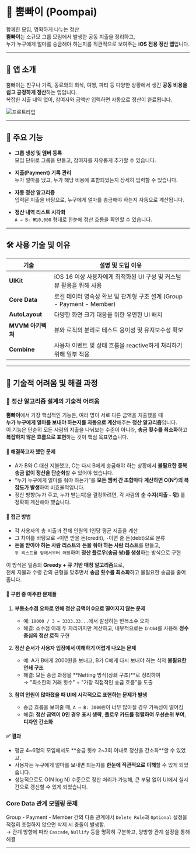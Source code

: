# 🧾 뿜빠이 (Poompai)

함께한 모임, 명확하게 나누는 정산  
**뿜빠이**는 소규모 그룹 모임에서 발생한 공동 지출을 정리하고,  
누가 누구에게 얼마를 송금해야 하는지를 직관적으로 보여주는 **iOS 전용 정산 앱**입니다.

---

## 📱 앱 소개

뿜빠이는 친구나 가족, 동료와의 회식, 여행, 파티 등 다양한 상황에서 생긴 **공동 비용을 쉽고 공정하게 정산**하는 앱입니다.  
복잡한 지출 내역 없이, 참여자와 금액만 입력하면 자동으로 정산이 완료됩니다.

![프로트타입](https://github.com/user-attachments/assets/414002b5-fd5e-4d8b-980f-f9f4f3b867ca)

---

## 🔧 주요 기능

- **그룹 생성 및 멤버 등록**  
  모임 단위로 그룹을 만들고, 참여자를 자유롭게 추가할 수 있습니다.

- **지출(Payment) 기록 관리**  
  누가 얼마를 냈고, 누가 해당 비용에 포함되었는지 상세히 입력할 수 있습니다.

- **자동 정산 알고리즘**  
  입력된 지출을 바탕으로, 누구에게 얼마를 송금해야 하는지 자동으로 계산됩니다.

- **정산 내역 리스트 시각화**  
  `A → B: ₩10,000` 형태로 한눈에 정산 흐름을 확인할 수 있습니다.

---

## 🛠️ 사용 기술 및 이유

| 기술 | 설명 및 도입 이유 |
|------|-------------------|
| **UIKit** | iOS 16 이상 사용자에게 최적화된 UI 구성 및 커스텀 뷰 활용을 위해 사용 |
| **Core Data** | 로컬 데이터 영속성 확보 및 관계형 구조 설계 (Group - Payment - Member) |
| **AutoLayout** | 다양한 화면 크기 대응을 위한 유연한 UI 배치 |
| **MVVM 아키텍처** | 뷰와 로직의 분리로 테스트 용이성 및 유지보수성 확보 |
| **Combine** | 사용자 이벤트 및 상태 흐름을 reactive하게 처리하기 위해 일부 적용 |

---

## 🧗 기술적 어려움 및 해결 과정

### 💸 정산 알고리즘 설계의 기술적 어려움

**뿜빠이**에서 가장 핵심적인 기능은, 여러 명이 서로 다른 금액을 지출했을 때  
**누가 누구에게 얼마를 보내야 하는지를 자동으로 계산**해주는 **정산 알고리즘**입니다.  
이 기능은 단순히 모든 사람의 지출을 나눠보는 수준이 아니라, **송금 횟수를 최소화**하고 **복잡하지 않은 흐름으로 표현**하는 것이 핵심 목표였습니다.

#### 🎯 해결하고자 했던 문제

- A가 B와 C 대신 지불했고, C는 다시 B에게 송금해야 하는 상황에서 **불필요한 중복 송금 없이 정산을 단순화**할 수 있어야 했습니다.
- “누가 누구에게 얼마를 줘야 하는가”를 **모든 멤버 간 조합마다 계산하면 O(N²)의 복잡도가 발생**하여 비효율적입니다.
- 정산 방향(누가 주고, 누가 받는지)을 결정하려면, 각 사람의 **순 수지(지출 - 몫)** 를 정확히 계산해야 했습니다.

#### 🧠 접근 방법

- 각 사용자의 총 지출과 전체 인원의 1인당 평균 지출을 계산
- 그 차이를 바탕으로 `+`이면 받을 돈(credit), `-`이면 줄 돈(debt)으로 분류
- **돈을 받아야 하는 사람 리스트**와 **돈을 줘야 하는 사람 리스트**를 만들고,  
  `두 리스트를 앞에서부터 매칭`하며 **정산 플로우(송금 쌍)를 생성**하는 방식으로 구현

이 방식은 일종의 **Greedy + 큐 기반 매칭 알고리즘**으로,  
전체 지불과 수령 간의 균형을 맞추면서 **송금 횟수를 최소화**하고 불필요한 송금을 줄여줍니다.

#### 🔧 구현 중 마주한 문제들

1. **부동소수점 오차로 인해 정산 금액이 0으로 떨어지지 않는 문제**
   - 예: `10000 / 3 = 3333.33...`에서 발생하는 반복소수 오차
   - 해결: 소수점 아래 두 자리까지만 계산하고, 내부적으로는 `Int64`를 사용해 **정수 중심의 정산 로직** 구현

2. **정산 순서가 사용자 입장에서 이해하기 어렵게 나오는 문제**
   - 예: A가 B에게 2000원을 보내고, B가 C에게 다시 보내야 하는 식의 **불필요한 연쇄 구조**
   - 해결: 모든 송금 과정을 **Netting 방식(상쇄 구조)**로 정리하여  
     → "최소한의 거래 횟수" + "가장 직접적인 송금 흐름"을 도출

3. **참여 인원이 많아졌을 때 UI에 시각적으로 표현하는 문제가 발생**
   - 송금 흐름을 보여줄 때, `A → B: 3000원`이 너무 많아질 경우 가독성이 떨어짐
   - 해결: **정산 금액이 0인 경우 표시 생략**, **플로우 카드를 정렬하여 우선순위 부여**, **디자인 간소화**

#### ✅ 결과

- 평균 4~6명의 모임에서도 **송금 횟수 2~3회 이내로 정산을 간소화**할 수 있었고,
- 사용자는 누구에게 얼마를 보내면 되는지를 **한눈에 직관적으로 이해**할 수 있게 되었습니다.
- 성능적으로도 O(N log N) 수준으로 정산 처리가 가능해, 큰 부담 없이 UI에서 실시간으로 갱신할 수 있게 되었습니다.


### **Core Data 관계 모델링 문제**  

Group - Payment - Member 간의 다중 관계에서 `Delete Rule`과 `Optional` 설정을 적절히 조절하지 않으면 삭제 시 충돌이 발생함.  
  → 관계 방향에 따라 `Cascade`, `Nullify` 등을 명확히 구분하고, 양방향 관계 설정을 통해 해결

---

